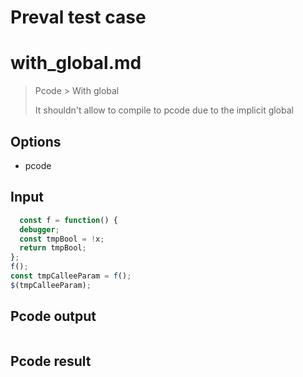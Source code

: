 # Preval test case

# with_global.md

> Pcode > With global
>
> It shouldn't allow to compile to pcode due to the implicit global

## Options

- pcode

## Input

`````js filename=intro
  const f = function() {
  debugger;
  const tmpBool = !x;
  return tmpBool;
};
f();
const tmpCalleeParam = f();
$(tmpCalleeParam);
`````


## Pcode output


`````fileintro

`````




## Pcode result


